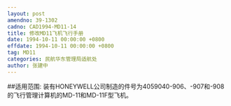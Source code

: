 ```yaml
---
layout: post
amendno: 39-1302
cadno: CAD1994-MD11-14
title: 修改MD11飞机飞行手册
date: 1994-10-11 00:00:00 +0800
effdate: 1994-10-11 00:00:00 +0800
tag: MD11
categories: 民航华东管理局适航处
author: 张建中
---
```


##适用范围:
装有HONEYWELL公司制造的件号为4059040-906、-907和-908的飞行管理计算机的MD-11和MD-11F型飞机。

